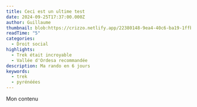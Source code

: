```yaml
---
title: Ceci est un ultime test
date: 2024-09-25T17:37:00.000Z
author: Guillaume
thumbnail: blob:https://crizzo.netlify.app/22380148-9ea4-40c6-ba19-1ffb83856af8
readTime: "5"
categories:
  - Droit social
highlights:
  - Trek était incroyable
  - Vallée d'Ordesa recommandée
description: Ma rando en 6 jours
keywords:
  - trek
  - pyrénéées
---
```

Mon contenu
